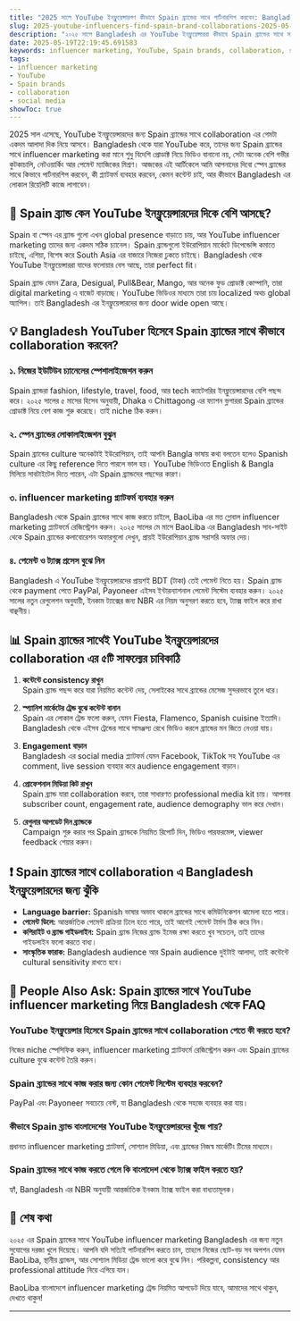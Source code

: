 ```yaml
---
title: "2025 সালে YouTube ইনফ্লুয়েন্সারগণ কীভাবে Spain ব্র্যান্ডের সাথে পার্টনারশিপ করবেন: Bangladesh থেকে সফল হওয়ার রোডম্যাপ"
slug: 2025-youtube-influencers-find-spain-brand-collaborations-2025-05-19
description: "২০২৫ সালে Bangladesh এর YouTube ইনফ্লুয়েন্সাররা কীভাবে Spain ব্র্যান্ডের সাথে সফল influencer marketing ও collaboration গড়ে তুলবে, স্থানীয় পেমেন্ট সিস্টেম, সামাজিক মিডিয়া ব্যবহার, এবং বাজার বাস্তবতা নিয়ে বিস্তারিত গাইড।"
date: 2025-05-19T22:19:45.691583
keywords: influencer marketing, YouTube, Spain brands, collaboration, social media
tags:
- influencer marketing
- YouTube
- Spain brands
- collaboration
- social media
showToc: true
---
```


2025 সাল এসেছে, YouTube ইনফ্লুয়েন্সারদের জন্য Spain ব্র্যান্ডের সাথে collaboration এর গেমটা একদম আলাদা দিক নিয়ে আসবে। Bangladesh থেকে যারা YouTube করে, তাদের জন্য Spain ব্র্যান্ডের সাথে influencer marketing করা মানে শুধু বিদেশি প্রোডাক্ট নিয়ে ভিডিও বানানো নয়, সেটা অনেক বেশি গভীর কুটকাচালি, নেটওয়ার্কিং আর পেমেন্ট ম্যাজিকের মিশ্রণ। আজকের এই আর্টিকেলে আমি আপনাদের দিবো স্পেন ব্র্যান্ডের সাথে কিভাবে পার্টনারশিপ করবেন, কী প্ল্যাটফর্ম ব্যবহার করবেন, কেমন কন্টেন্ট চাই, আর কীভাবে Bangladesh এর লোকাল রিয়েলিটি কাজে লাগাবেন।

## 📢 Spain ব্র্যান্ড কেন YouTube ইনফ্লুয়েন্সারদের দিকে বেশি আসছে?

Spain বা স্পেন এর ব্র্যান্ড গুলো এখন global presence বাড়াতে চায়, আর YouTube influencer marketing তাদের জন্য একদম সঠিক চ্যানেল। Spain ব্র্যান্ডগুলো ইউরোপিয়ান মার্কেটে ডিপেন্ডেন্সি কমাতে চাইছে, এশিয়া, বিশেষ করে South Asia এর বাজারে নিজেরা ঢুকতে চাইছে। Bangladesh থেকে YouTube ইনফ্লুয়েন্সাররা যাদের ফলোয়ার বেস আছে, তারা perfect fit।  

Spain ব্র্যান্ড যেমন Zara, Desigual, Pull&Bear, Mango, আর অনেক ফুড প্রোডাক্ট কোম্পানি, তারা digital marketing এ বাজেট বাড়াচ্ছে। YouTube ভিডিওর মাধ্যমে তারা চায় localized অথচ global অ্যাপিল। তাই Bangladesh এর ইনফ্লুয়েন্সারদের জন্য door wide open আছে।

## 💡 Bangladesh YouTuber হিসেবে Spain ব্র্যান্ডের সাথে কীভাবে collaboration করবেন?

### ১. নিজের ইউটিউব চ্যানেলের স্পেশালাইজেশন করুন  
Spain ব্র্যান্ডরা fashion, lifestyle, travel, food, আর tech ক্যাটেগরির ইনফ্লুয়েন্সারদের বেশি পছন্দ করে। ২০২৫ সালের ৫ মাসের হিসেব অনুযায়ী, Dhaka ও Chittagong এর ফ্যাশন ভ্লগাররা Spain ব্র্যান্ডের প্রোডাক্ট নিয়ে বেশ কাজ শুরু করেছে। তাই niche ঠিক করুন।  

### ২. স্পেন ব্র্যান্ডের লোকালাইজেশন বুঝুন  
Spain ব্র্যান্ডের culture অনেকটাই ইউরোপিয়ান, তাই আপনি Bangla ভাষায় কথা বলতেন হলেও Spanish culture এর কিছু reference দিতে পারলে ভাল হয়। YouTube ভিডিওতে English & Bangla মিলিয়ে সাবটাইটেল দিতে পারেন, এটা Spain ব্র্যান্ডদের পছন্দের কারণ।

### ৩. influencer marketing প্ল্যাটফর্ম ব্যবহার করুন  
Bangladesh থেকে Spain ব্র্যান্ডের সাথে কাজ করতে চাইলে, BaoLiba এর মত গ্লোবাল influencer marketing প্ল্যাটফর্মে রেজিস্ট্রেশন করুন। ২০২৫ সালের মে মাসে BaoLiba এর Bangladesh সাব-সাইট থেকে Spain ব্র্যান্ডের কলাবোরেশন অফারগুলো দেখুন, প্রায়ই ইউরোপিয়ান ব্র্যান্ড সরাসরি অফার দেয়।

### ৪. পেমেন্ট ও ট্যাক্স প্রসেস বুঝে নিন  
Bangladesh এ YouTube ইনফ্লুয়েন্সারদের প্রায়শই BDT (টাকা) তেই পেমেন্ট নিতে হয়। Spain ব্র্যান্ড থেকে payment পেতে PayPal, Payoneer এইসব ইন্টারন্যাশনাল পেমেন্ট সিস্টেম ব্যবহার করুন। ২০২৫ সালের নতুন রেগুলেশন অনুযায়ী, ইনকাম ট্যাক্সের জন্য NBR এর নিয়ম অনুসরণ করতে হবে, ট্যাক্স ফাইল করে রাখা বাঞ্ছনীয়।

## 📊 Spain ব্র্যান্ডের সাথেই YouTube ইনফ্লুয়েন্সারদের collaboration এর ৫টি সাফল্যের চাবিকাঠি

1. **কন্টেন্টে consistency রাখুন**  
Spain ব্র্যান্ড পছন্দ করে যারা নিয়মিত কন্টেন্ট দেয়, সেলাইকের সাথে ব্র্যান্ডের মেসেজ সুন্দরভাবে তুলে ধরে।

2. **স্প্যানিশ মার্কেটের ট্রেন্ড বুঝে কন্টেন্ট বানান**  
Spain এর লোকাল ট্রেন্ড ফলো করুন, যেমন Fiesta, Flamenco, Spanish cuisine ইত্যাদি। Bangladesh থেকে এইসব ট্রেন্ডের সাথে সামঞ্জস্য রেখে ভিডিও করলে ব্র্যান্ডের মন জিতে নেওয়া যায়।

3. **Engagement বাড়ান**  
Bangladesh এর social media প্ল্যাটফর্ম যেমন Facebook, TikTok সহ YouTube এর comment, live session ব্যবহার করে audience engagement বাড়ান।

4. **প্রোফেশনাল মিডিয়া কিট রাখুন**  
Spain ব্র্যান্ড যারা collaboration করবে, তারা সাধারণত professional media kit চায়। আপনার subscriber count, engagement rate, audience demography ভাল করে দেখান।  

5. **রেগুলার আপডেট দিন ব্র্যান্ডকে**  
Campaign শুরু করার পর Spain ব্র্যান্ডকে নিয়মিত রিপোর্ট দিন, ভিডিও পারফরমেন্স, viewer feedback শেয়ার করুন।

## ❗ Spain ব্র্যান্ডের সাথে collaboration এ Bangladesh ইনফ্লুয়েন্সারদের জন্য ঝুঁকি

- **Language barrier:** Spanish ভাষার অভাব থাকলে ব্র্যান্ডের সাথে কমিউনিকেশন ঝামেলা হতে পারে।  
- **পেমেন্ট ডিলে:** আন্তর্জাতিক পেমেন্ট প্রক্রিয়া ঢিলে হতে পারে, তাই আগেই পেমেন্ট টার্মস ঠিক করে নিন।  
- **কপিরাইট ও ব্র্যান্ড গাইডলাইন:** Spain ব্র্যান্ড নিজের ব্র্যান্ড ইমেজ রক্ষা করতে খুব সচেতন, তাই তাদের গাইডলাইন ফলো করতে বাধ্য।  
- **সাংস্কৃতিক ফারাক:** Bangladesh audience আর Spain audience দুইটাই আলাদা, তাই কন্টেন্টে cultural sensitivity রাখতে হবে।

## 🤔 People Also Ask: Spain ব্র্যান্ডের সাথে YouTube influencer marketing নিয়ে Bangladesh থেকে FAQ

### YouTube ইনফ্লুয়েন্সার হিসেবে Spain ব্র্যান্ডের সাথে collaboration পেতে কী করতে হবে?  
নিজের niche স্পেসিফিক করুন, influencer marketing প্ল্যাটফর্মে রেজিস্ট্রেশন করুন এবং Spain ব্র্যান্ডের culture বুঝে কন্টেন্ট তৈরি করুন।

### Spain ব্র্যান্ডের সাথে কাজ করার জন্য কোন পেমেন্ট সিস্টেম ব্যবহার করবেন?  
PayPal এবং Payoneer সবচেয়ে বেস্ট, যা Bangladesh থেকে সহজে ব্যবহার করা যায়।

### কীভাবে Spain ব্র্যান্ড বাংলাদেশের YouTube ইনফ্লুয়েন্সারদের খুঁজে পায়?  
প্রধানত influencer marketing প্ল্যাটফর্ম, সোশ্যাল মিডিয়া, এবং ব্র্যান্ডের নিজস্ব মার্কেটিং টিমের মাধ্যমে।

### Spain ব্র্যান্ডের সাথে কাজ করতে গেলে কি বাংলাদেশ থেকে ট্যাক্স ফাইল করতে হয়?  
হ্যাঁ, Bangladesh এর NBR অনুযায়ী আন্তর্জাতিক ইনকাম ট্যাক্স ফাইল করা বাধ্যতামূলক।

## 📢 শেষ কথা

২০২৫ এর Spain ব্র্যান্ডের সাথে YouTube influencer marketing Bangladesh এর জন্য নতুন সুযোগের দরজা খুলে দিয়েছে। আপনি যদি সত্যিই পার্টনারশিপ করতে চান, তাহলে নিজের ছোট-বড় সব অপশন যেমন BaoLiba, স্থানীয় ব্র্যান্ডস, আর সোশ্যাল মিডিয়া ট্রেন্ড ভালো করে বুঝে নিন। পরিকল্পনা, consistency আর professional attitude নিয়ে এগিয়ে যান।  

BaoLiba বাংলাদেশে influencer marketing ট্রেন্ড নিয়মিত আপডেট দিয়ে যাবে, আমাদের সাথে থাকুন, দেখতে থাকুন!  

---